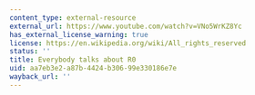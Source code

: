 ```yaml
---
content_type: external-resource
external_url: https://www.youtube.com/watch?v=VNo5WrKZ8Yc
has_external_license_warning: true
license: https://en.wikipedia.org/wiki/All_rights_reserved
status: ''
title: Everybody talks about R0
uid: aa7eb3e2-a87b-4424-b306-99e330186e7e
wayback_url: ''
---
```

